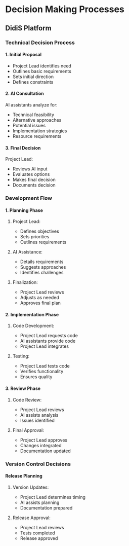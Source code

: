 # Decision Making Processes
## DidiS Platform

### Technical Decision Process

#### 1. Initial Proposal
- Project Lead identifies need
- Outlines basic requirements
- Sets initial direction
- Defines constraints

#### 2. AI Consultation
AI assistants analyze for:
- Technical feasibility
- Alternative approaches
- Potential issues
- Implementation strategies
- Resource requirements

#### 3. Final Decision
Project Lead:
- Reviews AI input
- Evaluates options
- Makes final decision
- Documents decision

### Development Flow

#### 1. Planning Phase
1. Project Lead:
   - Defines objectives
   - Sets priorities
   - Outlines requirements

2. AI Assistance:
   - Details requirements
   - Suggests approaches
   - Identifies challenges

3. Finalization:
   - Project Lead reviews
   - Adjusts as needed
   - Approves final plan

#### 2. Implementation Phase
1. Code Development:
   - Project Lead requests code
   - AI assistants provide code
   - Project Lead integrates

2. Testing:
   - Project Lead tests code
   - Verifies functionality
   - Ensures quality

#### 3. Review Phase
1. Code Review:
   - Project Lead reviews
   - AI assists analysis
   - Issues identified

2. Final Approval:
   - Project Lead approves
   - Changes integrated
   - Documentation updated

### Version Control Decisions

#### Release Planning
1. Version Updates:
   - Project Lead determines timing
   - AI assists planning
   - Documentation prepared

2. Release Approval:
   - Project Lead reviews
   - Tests completed
   - Release approved

